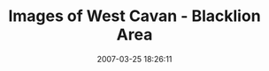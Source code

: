 ---
id: 72157637901449913
title: Images of West Cavan - Blacklion Area
cover: https://farm6.staticflickr.com/5499/10975558434_282676a227_q.jpg
date: 2007-03-25 18:26:11
photos:
  - thumbnail: https://farm6.staticflickr.com/5499/10975558434_282676a227_q.jpg
    original: https://farm6.staticflickr.com/5499/10975558434_c09e25a805_o.jpg
    title: 13
  - thumbnail: https://farm6.staticflickr.com/5531/10975375255_e148d42cd1_q.jpg
    original: https://farm6.staticflickr.com/5531/10975375255_35b395bd04_o.jpg
    title: 44
  - thumbnail: https://farm8.staticflickr.com/7325/10975556784_e930ea292d_q.jpg
    original: https://farm8.staticflickr.com/7325/10975556784_e36b4efaed_o.jpg
    title: DSCF7968
  - thumbnail: https://farm3.staticflickr.com/2833/10975374195_dbecab573f_q.jpg
    original: https://farm3.staticflickr.com/2833/10975374195_3965b3fea6_o.jpg
    title: DSCF9531
  - thumbnail: https://farm8.staticflickr.com/7430/10975556054_b5b566a031_q.jpg
    original: https://farm8.staticflickr.com/7430/10975556054_9cc8f509e2_o.jpg
    title: DSCF9535
  - thumbnail: https://farm8.staticflickr.com/7439/10975597303_70d03edf36_q.jpg
    original: https://farm8.staticflickr.com/7439/10975597303_21e3c1a290_o.jpg
    title: DSCF9552
  - thumbnail: https://farm6.staticflickr.com/5526/10975372325_537f4f2938_q.jpg
    original: https://farm6.staticflickr.com/5526/10975372325_25c857a017_o.jpg
    title: DSCF9570
  - thumbnail: https://farm8.staticflickr.com/7326/10975461536_6a546bdd2c_q.jpg
    original: https://farm8.staticflickr.com/7326/10975461536_8afc6c880a_o.jpg
    title: Images-001
  - thumbnail: https://farm3.staticflickr.com/2835/10975371715_5e0422dccb_q.jpg
    original: https://farm3.staticflickr.com/2835/10975371715_740fbec073_o.jpg
    title: Images-002
  - thumbnail: https://farm8.staticflickr.com/7430/10975370815_16e662172e_q.jpg
    original: https://farm8.staticflickr.com/7430/10975370815_afa5e432ec_o.jpg
    title: Images-003
  - thumbnail: https://farm4.staticflickr.com/3826/10975552854_ddc681b6c9_q.jpg
    original: https://farm4.staticflickr.com/3826/10975552854_d5d4474dbf_o.jpg
    title: Images-004
  - thumbnail: https://farm8.staticflickr.com/7312/10975459216_e4a46aa489_q.jpg
    original: https://farm8.staticflickr.com/7312/10975459216_f4a520f1a0_o.jpg
    title: Images-005
  - thumbnail: https://farm8.staticflickr.com/7385/10975551464_75c4ba8c0f_q.jpg
    original: https://farm8.staticflickr.com/7385/10975551464_829813b58f_o.jpg
    title: Images-006
  - thumbnail: https://farm4.staticflickr.com/3679/10975587853_9a0fba14e3_q.jpg
    original: https://farm4.staticflickr.com/3679/10975587853_5ddbe487a4_o.jpg
    title: IMG_9066
  - thumbnail: https://farm8.staticflickr.com/7298/10975586953_149e1ac01b_q.jpg
    original: https://farm8.staticflickr.com/7298/10975586953_b8bd4525e5_o.jpg
    title: Shannon-Pot-022
  - thumbnail: https://farm4.staticflickr.com/3706/10975544554_dc0bf71b13_q.jpg
    original: https://farm4.staticflickr.com/3706/10975544554_5181fd4200_o.jpg
    title: Shannon-Pot-023
  - thumbnail: https://farm6.staticflickr.com/5549/10975361655_893aa5f638_q.jpg
    original: https://farm6.staticflickr.com/5549/10975361655_62cbf985b9_o.jpg
    title: U14-V-Arva-012
  - thumbnail: https://farm6.staticflickr.com/5529/10975361255_f565600a5d_q.jpg
    original: https://farm6.staticflickr.com/5529/10975361255_47e9606ef7_o.jpg
    title: U14-V-Arva-014
---